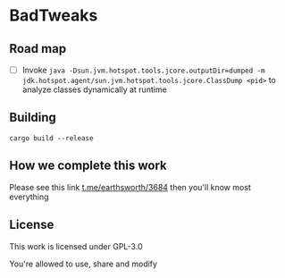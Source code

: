 # BadTweaks

## Road map

- [ ] Invoke `java -Dsun.jvm.hotspot.tools.jcore.outputDir=dumped -m jdk.hotspot.agent/sun.jvm.hotspot.tools.jcore.ClassDump <pid>` to analyze classes dynamically at runtime

## Building

```shell
cargo build --release
```

## How we complete this work

Please see this link [t.me/earthsworth/3684](https://t.me/earthsworth/3684) then you'll know most everything

## License

This work is licensed under GPL-3.0

You're allowed to use, share and modify
